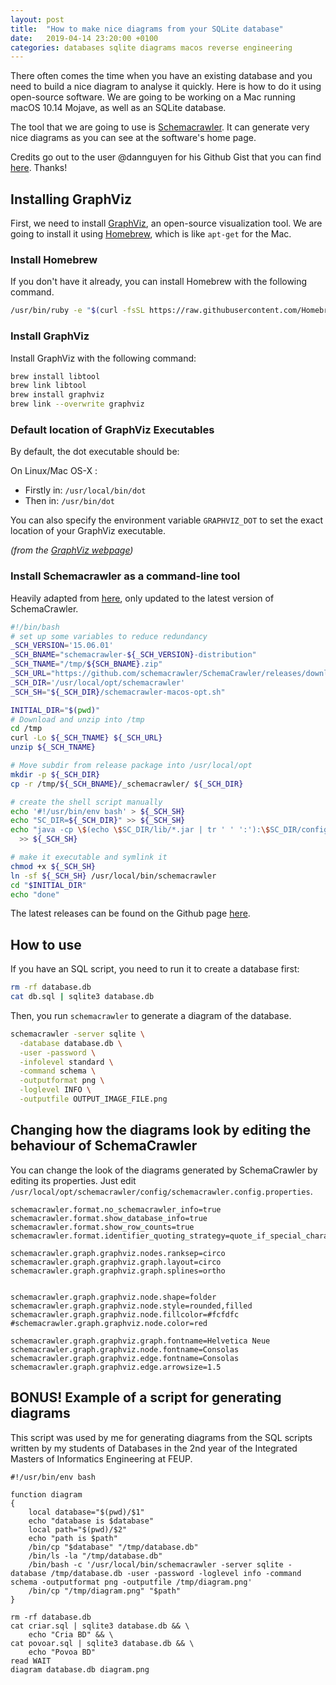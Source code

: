 ```yaml
---
layout: post
title:  "How to make nice diagrams from your SQLite database"
date:   2019-04-14 23:20:00 +0100
categories: databases sqlite diagrams macos reverse engineering
---
```


There often comes the time when you have an existing database and you need to build a nice diagram to analyse it quickly. Here is how to do it using open-source software. We are going to be working on a Mac running macOS 10.14 Mojave, as well as an SQLite database.

The tool that we are going to use is [Schemacrawler](http://www.schemacrawler.com/diagramming.html). It can generate very nice diagrams as you can see at the software's home page.

Credits go out to the user @dannguyen for his Github Gist that you can find [here](https://gist.github.com/dannguyen/f056d05bb7fec408bb7c14ea1552c349). Thanks!

## Installing GraphViz

First, we need to install [GraphViz](https://www.graphviz.org), an open-source visualization tool. We are going to install it using [Homebrew](https://brew.sh), which is like `apt-get` for the Mac.

### Install Homebrew

If you don't have it already, you can install Homebrew with the following command.

```sh
/usr/bin/ruby -e "$(curl -fsSL https://raw.githubusercontent.com/Homebrew/install/master/install)"
```

### Install GraphViz

Install GraphViz with the following command:

```sh
brew install libtool
brew link libtool
brew install graphviz
brew link --overwrite graphviz
```

### Default location of GraphViz Executables

By default, the dot executable should be:

On Linux/Mac OS-X :

* Firstly in: `/usr/local/bin/dot`
* Then in: `/usr/bin/dot`

You can also specify the environment variable `GRAPHVIZ_DOT` to set the exact location of your GraphViz executable.

_(from the [GraphViz webpage](http://plantuml.com/graphviz-dot))_

### Install Schemacrawler as a command-line tool

Heavily adapted from [here](https://gist.github.com/dannguyen/f056d05bb7fec408bb7c14ea1552c349), only updated to the latest version of SchemaCrawler.

```sh
#!/bin/bash
# set up some variables to reduce redundancy
_SCH_VERSION='15.06.01'
_SCH_BNAME="schemacrawler-${_SCH_VERSION}-distribution"
_SCH_TNAME="/tmp/${SCH_BNAME}.zip"
_SCH_URL="https://github.com/schemacrawler/SchemaCrawler/releases/download/v${_SCH_VERSION}/${_SCH_BNAME}.zip"
_SCH_DIR='/usr/local/opt/schemacrawler'
_SCH_SH="${_SCH_DIR}/schemacrawler-macos-opt.sh"

INITIAL_DIR="$(pwd)"
# Download and unzip into /tmp
cd /tmp
curl -Lo ${_SCH_TNAME} ${_SCH_URL}
unzip ${_SCH_TNAME}

# Move subdir from release package into /usr/local/opt
mkdir -p ${_SCH_DIR}
cp -r /tmp/${_SCH_BNAME}/_schemacrawler/ ${_SCH_DIR}

# create the shell script manually
echo '#!/usr/bin/env bash' > ${_SCH_SH}
echo "SC_DIR=${_SCH_DIR}" >> ${_SCH_SH}
echo "java -cp \$(echo \$SC_DIR/lib/*.jar | tr ' ' ':'):\$SC_DIR/config schemacrawler.Main \"\$@\"" \
  >> ${_SCH_SH}

# make it executable and symlink it
chmod +x ${_SCH_SH}
ln -sf ${_SCH_SH} /usr/local/bin/schemacrawler  
cd "$INITIAL_DIR"
echo "done"
```

The latest releases can be found on the Github page [here](https://github.com/schemacrawler/SchemaCrawler/releases/).

## How to use

If you have an SQL script, you need to run it to create a database first:

```sh
rm -rf database.db
cat db.sql | sqlite3 database.db
```

Then, you run `schemacrawler` to generate a diagram of the database.

```sh
schemacrawler -server sqlite \
  -database database.db \
  -user -password \
  -infolevel standard \
  -command schema \
  -outputformat png \
  -loglevel INFO \
  -outputfile OUTPUT_IMAGE_FILE.png
```

## Changing how the diagrams look by editing the behaviour of SchemaCrawler

You can change the look of the diagrams generated by SchemaCrawler by editing its properties. Just edit `/usr/local/opt/schemacrawler/config/schemacrawler.config.properties`.

```config
schemacrawler.format.no_schemacrawler_info=true
schemacrawler.format.show_database_info=true
schemacrawler.format.show_row_counts=true
schemacrawler.format.identifier_quoting_strategy=quote_if_special_characters

schemacrawler.graph.graphviz.nodes.ranksep=circo
schemacrawler.graph.graphviz.graph.layout=circo
schemacrawler.graph.graphviz.graph.splines=ortho


schemacrawler.graph.graphviz.node.shape=folder
schemacrawler.graph.graphviz.node.style=rounded,filled
schemacrawler.graph.graphviz.node.fillcolor=#fcfdfc
#schemacrawler.graph.graphviz.node.color=red

schemacrawler.graph.graphviz.graph.fontname=Helvetica Neue
schemacrawler.graph.graphviz.node.fontname=Consolas
schemacrawler.graph.graphviz.edge.fontname=Consolas
schemacrawler.graph.graphviz.edge.arrowsize=1.5
```


## BONUS! Example of a script for generating diagrams

This script was used by me for generating diagrams from the SQL scripts written by my students of Databases in the 2nd year of the Integrated Masters of Informatics Engineering at FEUP.

```shell
#!/usr/bin/env bash

function diagram
{
    local database="$(pwd)/$1"
    echo "database is $database"
    local path="$(pwd)/$2"
    echo "path is $path"
    /bin/cp "$database" "/tmp/database.db"
    /bin/ls -la "/tmp/database.db"
    /bin/bash -c '/usr/local/bin/schemacrawler -server sqlite -database /tmp/database.db -user -password -loglevel info -command schema -outputformat png -outputfile /tmp/diagram.png'
    /bin/cp "/tmp/diagram.png" "$path"
}

rm -rf database.db
cat criar.sql | sqlite3 database.db && \
	echo "Cria BD" && \
cat povoar.sql | sqlite3 database.db && \
	echo "Povoa BD"
read WAIT
diagram database.db diagram.png

```
